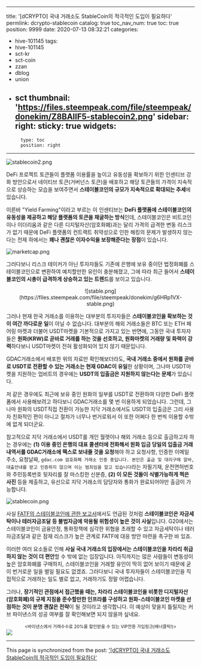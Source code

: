 
---
title: '[dCRYPTO] 국내 거래소도 StableCoin의 적극적인 도입이 필요하다'
permlink: dcrypto-stablecoin
catalog: true
toc_nav_num: true
toc: true
position: 9999
date: 2020-07-13 08:32:21
categories:
- hive-101145
tags:
- hive-101145
- sct-kr
- sct-coin
- zzan
- dblog
- union
- sct
thumbnail: 'https://files.steempeak.com/file/steempeak/donekim/Z8BAlIF5-stablecoin2.png'
sidebar:
    right:
        sticky: true
widgets:
    -
        type: toc
        position: right
---


![stablecoin2.png](https://files.steempeak.com/file/steempeak/donekim/Z8BAlIF5-stablecoin2.png)

DeFi 프로젝트 토큰들이 플랫폼 이용률을 높이고 유동성을 확보하기 위한 인센티브 강화 방안으로서 네이티브 토큰(거버넌스 토큰)을 배포하고 해당 토큰들의 가격이 지속적으로 상승하는 모습을 보여주면서 **스테이블코인의 규모가 지속적으로 확대되는 추세**에 있습니다. 

이른바 "Yield Farming"이라고 부르는 이 인센티브는 **DeFi 플랫폼에 스테이블코인의 유동성을 제공하고 해당 플랫폼의 토큰을 채굴하는 방식**인데, 스테이블코인은 비트코인이나 이더리움과 같은 다른 디지털자산(암호화폐)과는 달리 가격의 급격한 변동 리스크가 없기 때문에 DeFi 플랫폼의 컨트랙트 취약성으로 인한 해킹의 문제가 발생하지 않는다는 전제 하에서는 **꽤나 괜찮은 이자수익을 보장해준다는 장점**이 있습니다.

![marketcap.png](https://files.steempeak.com/file/steempeak/donekim/6CmjPxS7-marketcap.png)

그러다보니 리스크 테이커가 아닌 투자자들도 기존에 은행에 보유 중이던 법정화폐를 스테이블코인으로 변환하여 예치할만한 유인이 충분해졌고, 그에 따라 최근 들어서 **스테이블코인의 시총이 급격하게 상승하고 있는 트렌드**를 보이고 있습니다.

<center>![stable.png](https://files.steempeak.com/file/steempeak/donekim/g6HRp1VX-stable.png)</center>

그러나 현재 한국 거래소를 이용하는 대부분의 투자자들은 **스테이블코인을 확보하는 것이 여간 까다로운 일**이 아닐 수 없습니다. 대부분의 해외 거래소들은 BTC 또는 ETH 페어링 마켓과 더불어 USDT마켓을 기본적으로 가지고 있는 반면에, 그동안 국내 투자자들은 **원화(KRW)로 곧바로 거래를 하는 것을 선호하고, 원화마켓의 거래량 및 화력이 강력**하다보니 USDT마켓이 전혀 활성화되어 있지 않기 때문입니다.

GDAC거래소에서 배포한 위의 자료만 확인해보더라도, **국내 거래소 중에서 원화를 곧바로 USDT로 전환할 수 있는 거래소는 현재 GDAC이 유일**한 상황이며, 그나마 USDT마켓을 지원하는 업비트의 경우에는 **USDT의 입출금은 지원하지 않는다는 문제**가 있습니다.

저 같은 경우에도 최근에 보유 중인 원화의 일부를 USDT로 전환하여 다양한 DeFi 플랫폼에서 사용해보려고 하다보니 GDAC거래소를 몇 번 이용하게 되었습니다. 그런데, 그나마 원화의 USDT직접 전환이 가능한 지닥 거래소에서도 USDT의 입출금은 그리 사용자 친화적인 편이 아니고 절차가 너무나 번거로워서 이 또한 어쩌다 한 번씩 이용할 수밖에 없게 되더군요.

참고적으로 지닥 거래소에서 USDT를 개인 월렛이나 해외 거래소 등으로 출금하고자 하는 경우에는 **(1) 이용 중인 은행의 대표 콜센터에 전화해서 원화 입금 당일의 입출금 거래내역서를 GDAC거래소에 팩스로 보내줄 것을 요청**해야 하고 요청사항, 인증한 이메일 주소, 요청날짜, `gdac.com 암호화폐 거래소 인증 중입니다. 본인은 출금 및 대리구매 알바, 대출안내를 받고 인증하지 않으며 이는 범죄임을 알고 있습니다`라는 자필기재, 운전면허번호와 주민등록번호 뒷자리를 잘 마스킹한 신분증, **(2) 이 모든 것들이 식별가능하게 찍은 사진** 등을 제출하고, 유선으로 지닥 거래소의 담당자와 통화가 완료되어야만 출금이 가능합니다.


![stablecoin.png](https://files.steempeak.com/file/steempeak/donekim/OMS16kNZ-stablecoin.png)

 
사실 [FATF의 스테이블코인에 관한 보고서](https://www.fatf-gafi.org/media/fatf/documents/recommendations/Virtual-Assets-FATF-Report-G20-So-Called-Stablecoins.pdf)에서도 언급된 것처럼 **스테이블코인은 자금세탁이나 테러자금조달 등 불법자금에 악용될 위험성이 높은 것이 사실**입니다. G20에서는 스테이블코인이 금융안정, 통화정책에 심각한 위협을 초래할 수 있고 자금세탁이나 테러자금조달과 같은 잠재 리스크가 높은 관계로 FATF에 대응 방안 마련을 촉구한 바 있죠.

이러한 여러 요소들로 인해 **사실 국내 거래소의 입장에서는 스테이블코인을 차라리 취급하지 않는 것이 더 편안**할 수 밖에 없는 입장입니다. 아직까지는 많은 사람들이 변동성이 높은 암호화폐를 구매하지, 스테이블코인을 거래할 유인이 딱히 없어 보이기 때문에 굳이 번거로운 일을 벌일 필요도 없겠죠. 그러다보니 국내 투자자들이 스테이블코인을 직접적으로 거래하는 일도 별로 없고, 거래하기도 정말 어렵습니다.

그러나, **장기적인 관점에서 접근했을 때는, 차라리 스테이블코인을 비롯한 디지털자산(암호화폐)의 규제 지침을 준수할만한 인프라를 구성하고 원화-스테이블코인 마켓을 선점하는 것이 분명 괜찮은 전략**이 될 것이라고 생각합니다. 이 예상이 맞을지 틀릴지는 커브 파이낸스의 성공 여부를 잘 확인해보면 되지 않을까 싶네요.




<center><sub><바이낸스에서 거래수수료 20%를 할인받을 수 있는 VIP전용 가입링크(배너클릭!)></sub></center>
<a href="http://www.binance.com/en/register?ref=MFIX59H5"><img src="https://cdn.steemitimages.com/DQmUaHkWCryBU1sXt9fmERzVbLPLEFTCbF7E3UeMYpChgVA/binance%20putter.png"></a>

- - -

This page is synchronized from the post: ['[dCRYPTO] 국내 거래소도 StableCoin의 적극적인 도입이 필요하다'](https://steemit.com/@donekim/dcrypto-stablecoin)
